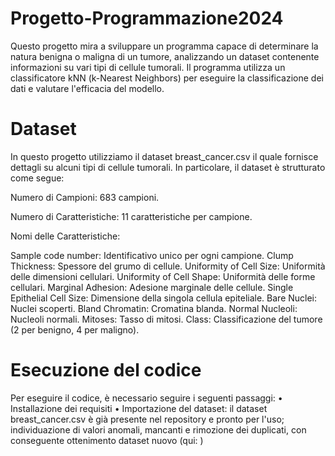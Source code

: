 # Progetto-Programmazione2024
Questo progetto mira a sviluppare un programma capace di determinare la natura benigna o maligna di un tumore, analizzando un dataset contenente informazioni su vari tipi di cellule tumorali. Il programma utilizza un classificatore kNN (k-Nearest Neighbors) per eseguire la classificazione dei dati e valutare l'efficacia del modello.

# Dataset
In questo progetto utilizziamo il dataset breast_cancer.csv il quale fornisce dettagli su alcuni tipi di cellule tumorali. In particolare, il dataset è strutturato come segue:

Numero di Campioni: 683 campioni.

Numero di Caratteristiche: 11 caratteristiche per campione.

Nomi delle Caratteristiche:

Sample code number: Identificativo unico per ogni campione.
Clump Thickness: Spessore del grumo di cellule.
Uniformity of Cell Size: Uniformità delle dimensioni cellulari.
Uniformity of Cell Shape: Uniformità delle forme cellulari.
Marginal Adhesion: Adesione marginale delle cellule.
Single Epithelial Cell Size: Dimensione della singola cellula epiteliale.
Bare Nuclei: Nuclei scoperti.
Bland Chromatin: Cromatina blanda.
Normal Nucleoli: Nucleoli normali.
Mitoses: Tasso di mitosi.
Class: Classificazione del tumore (2 per benigno, 4 per maligno).

# Esecuzione del codice 
Per eseguire il codice, è necessario seguire i seguenti passaggi: 
• Installazione dei requisiti
• Importazione del dataset: il dataset breast_cancer.csv è già presente nel repository e pronto per l'uso; individuazione di valori anomali, mancanti e rimozione dei duplicati, con conseguente ottenimento dataset nuovo (qui: )
